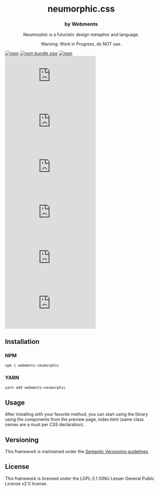 <p align="center">
  <h1 align="center">neumorphic.css</h1>
</p>

<h3 align="center">by Webments</h3>
<p align="center">Neumorphic is a futuristic design metaphor and language.</p>
<p align="center">Warning: Work in Progress, do NOT use.</p>

[![npm](https://img.shields.io/npm/v/webments-neumorphic)](https://www.npmjs.com/package/webments-neumorphic)
[![npm bundle size](https://img.shields.io/bundlephobia/minzip/webments-neumorphic)](https://www.npmjs.com/package/webments-neumorphic)
[![npm](https://img.shields.io/npm/dt/webments-neumorphic)](https://www.npmjs.com/package/webments-neumorphic)
[![GitHub release (latest by date)](https://img.shields.io/github/v/release/webments/neumorphic.css)](https://github.com/Webments/neumorphic.css/releases)
[![GitHub](https://img.shields.io/github/license/webments/neumorphic.css)](https://github.com/Webments/neumorphic.css/blob/master/LICENSE)
[![GitHub commit activity](https://img.shields.io/github/commit-activity/m/webments/neumorphic.css)](https://github.com/Webments/neumorphic.css/commits/master)
[![GitHub contributors](https://img.shields.io/github/contributors/webments/neumorphic.css)](https://github.com/Webments/neumorphic.css/graphs/contributors)
[![GitHub stars](https://img.shields.io/github/stars/webments/neumorphic.css?style=social)](https://github.com/Webments/neumorphic.css)
[![GitHub forks](https://img.shields.io/github/forks/webments/neumorphic.css?style=social)](https://github.com/Webments/neumorphic.css/fork)

## Installation

### NPM

```
npm i webments-neumorphic
```

### YARN

```
yarn add webments-neumorphic
```

## Usage

After installing with your favorite method, you can start using the library using the components from the preview page, index.html (same class names are a must per CSS declaration).

## Versioning

This framework is maintained under the [Semantic Versioning guidelines](https://semver.org/).

## License

This framework is licensed under the LGPL-2.1 (GNU Lesser General Public License v2.1) license.
